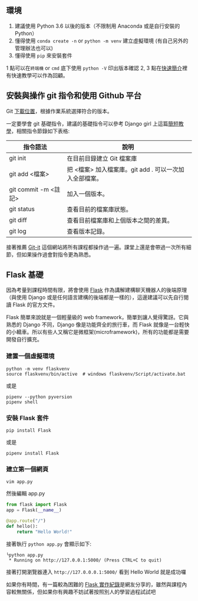 ## 環境

1. 建議使用 Python 3.6 以後的版本（不限制用 Anaconda 或是自行安裝的 Python）
2. 懂得使用 `conda create -n` or `python -m venv` 建立虛擬環境 (有自己另外的管理辦法也可以)
3. 懂得使用 `pip` 來安裝套件


1 點可以在`終端機` or `cmd` 底下使用 `python -V` 印出版本確認
2, 3 點在[快速簡介](../Python基礎教學/01.Python快速簡介.ipynb)裡有快速教學可以作為回顧。


## 安裝與操作 git 指令和使用 Github 平台

Git [下載位置](https://git-scm.com/)，根據作業系統選擇符合的版本。

一定要學會 git 基礎指令，建議的基礎指令可以參考 Django girl 上這篇[簡短教學](http://djangogirlstaipei.herokuapp.com/tutorials/version-control-with-git/?os=windows)，相關指令節錄如下表格:

|指令語法|說明|
|------|----|
|git init|    在目前目錄建立 Git 檔案庫
|git add <檔案>|    把 <檔案> 加入檔案庫。git add . 可以一次加入全部檔案。
|git commit -m <註記>|  加入一個版本。
|git status|  查看目前的檔案庫狀態。
|git diff|    查看目前檔案庫和上個版本之間的差異。
|git log| 查看版本記錄。


接著推薦 [Git-it](http://jlord.us/git-it/index-zhtw.html) 這個網站將所有課程都操作過一遍。課堂上還是會帶過一次所有細節，但如果操作過會對指令更為熟悉。


## Flask 基礎

因為考量到課程時間有限，將會使用 [Flask](http://flask.pocoo.org/) 作為講解建構聊天機器人的後端原理（與使用 Django 或是任何語言建構的後端都是一樣的），這邊建議可以先自行閱讀 Flask 的官方文件。


Flask 簡單來說就是一個輕量級的 web framework，簡單到讓人覺得驚訝。它與熟悉的 Django 不同，Django 像是功能齊全的旅行車，而 Flask 就像是一台輕快的小轎車。所以有些人又稱它是微框架(microframework)，所有的功能都是需要開發自行擴充。


### 建置一個虛擬環境

```
python -m venv flaskvenv
source flaskvenv/bin/active  # windows flaskvenv/Script/activate.bat
```

或是

```
pipenv --python pyversion
pipenv shell
```


### 安裝 Flask 套件

```
pip install Flask
```

或是

```
pipenv install Flask
```


### 建立第一個網頁

```
vim app.py
```

然後編輯 app.py


```python
from flask import Flask
app = Flask(__name__)

@app.route("/")
def hello():
    return "Hello World!"
```

接著執行 `python app.py` 會顯示如下:

```
╰python app.py
 * Running on http://127.0.0.1:5000/ (Press CTRL+C to quit)
```

接著打開瀏覽器連入 `http://127.0.0.0.1:5000/` 看到 Hello World 就是成功囉

如果你有時間，有一篇較為困難的 [Flask 實作紀錄](https://hackmd.io/c/HJiZtEngG/https%3A%2F%2Fhackmd.io%2Fs%2FrkgXYoBeG)是網友分享的，雖然與課程內容較無關係，但如果你有興趣不妨試著按照別人的學習過程試試吧 
